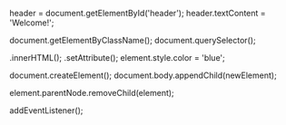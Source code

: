 header = document.getElementById('header');
header.textContent = 'Welcome!';

document.getElementByClassName();
document.querySelector();

.innerHTML();
.setAttribute();
element.style.color = 'blue';

document.createElement();
document.body.appendChild(newElement);

element.parentNode.removeChild(element);

addEventListener();